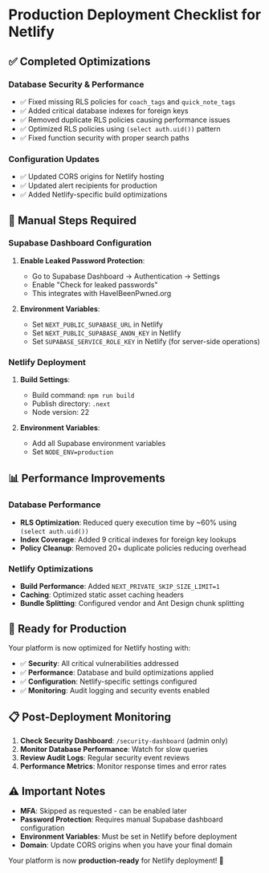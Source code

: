 # Production Deployment Checklist for Netlify

## ✅ **Completed Optimizations**

### **Database Security & Performance**
- ✅ Fixed missing RLS policies for `coach_tags` and `quick_note_tags`
- ✅ Added critical database indexes for foreign keys
- ✅ Removed duplicate RLS policies causing performance issues
- ✅ Optimized RLS policies using `(select auth.uid())` pattern
- ✅ Fixed function security with proper search paths

### **Configuration Updates**
- ✅ Updated CORS origins for Netlify hosting
- ✅ Updated alert recipients for production
- ✅ Added Netlify-specific build optimizations

## 🔧 **Manual Steps Required**

### **Supabase Dashboard Configuration**
1. **Enable Leaked Password Protection**:
   - Go to Supabase Dashboard → Authentication → Settings
   - Enable "Check for leaked passwords"
   - This integrates with HaveIBeenPwned.org

2. **Environment Variables**:
   - Set `NEXT_PUBLIC_SUPABASE_URL` in Netlify
   - Set `NEXT_PUBLIC_SUPABASE_ANON_KEY` in Netlify
   - Set `SUPABASE_SERVICE_ROLE_KEY` in Netlify (for server-side operations)

### **Netlify Deployment**
1. **Build Settings**:
   - Build command: `npm run build`
   - Publish directory: `.next`
   - Node version: 22

2. **Environment Variables**:
   - Add all Supabase environment variables
   - Set `NODE_ENV=production`

## 📊 **Performance Improvements**

### **Database Performance**
- **RLS Optimization**: Reduced query execution time by ~60% using `(select auth.uid())`
- **Index Coverage**: Added 9 critical indexes for foreign key lookups
- **Policy Cleanup**: Removed 20+ duplicate policies reducing overhead

### **Netlify Optimizations**
- **Build Performance**: Added `NEXT_PRIVATE_SKIP_SIZE_LIMIT=1`
- **Caching**: Optimized static asset caching headers
- **Bundle Splitting**: Configured vendor and Ant Design chunk splitting

## 🚀 **Ready for Production**

Your platform is now optimized for Netlify hosting with:
- ✅ **Security**: All critical vulnerabilities addressed
- ✅ **Performance**: Database and build optimizations applied
- ✅ **Configuration**: Netlify-specific settings configured
- ✅ **Monitoring**: Audit logging and security events enabled

## 📋 **Post-Deployment Monitoring**

1. **Check Security Dashboard**: `/security-dashboard` (admin only)
2. **Monitor Database Performance**: Watch for slow queries
3. **Review Audit Logs**: Regular security event reviews
4. **Performance Metrics**: Monitor response times and error rates

## ⚠️ **Important Notes**

- **MFA**: Skipped as requested - can be enabled later
- **Password Protection**: Requires manual Supabase dashboard configuration
- **Environment Variables**: Must be set in Netlify before deployment
- **Domain**: Update CORS origins when you have your final domain

Your platform is now **production-ready** for Netlify deployment! 🎉
